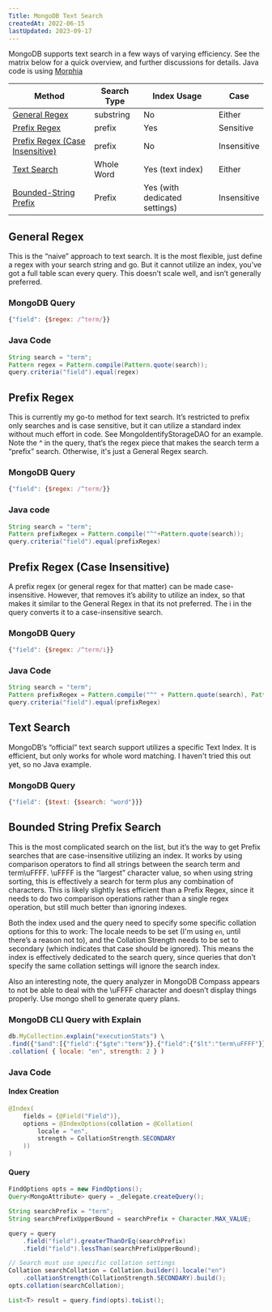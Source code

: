 ```yaml
---
Title: MongoDB Text Search
createdAt: 2022-06-15
lastUpdated: 2023-09-17
---
```

MongoDB supports text search in a few ways of varying efficiency.  See the matrix below for a quick overview, and further discussions for details.  Java code is using [Morphia](https://morphia.dev/landing/index.html)

| Method                                                            | Search Type | Index Usage                   | Case        |
| ----------------------------------------------------------------- | ----------- | ----------------------------- | ----------- |
| [General Regex](#general-regex)                                   | substring   | No                            | Either      |
| [Prefix Regex](#prefix-regex)                                     | prefix      | Yes                           | Sensitive   |
| [Prefix Regex (Case Insensitive)](#prefix-regex-case-insensitive) | prefix      | No                            | Insensitive |
| [Text Search](#text-search)                                       | Whole Word  | Yes (text index)              | Either      |
| [Bounded-String Prefix](#bounded-string-prefix-search)            | Prefix      | Yes (with dedicated settings) | Insensitive |


## General Regex
This is the “naive” approach to text search.  It is the most flexible, just define a regex with your search string and go.  But it cannot utilize an index, you’ve got a full table scan every query.  This doesn’t scale well, and isn’t generally preferred.

### MongoDB Query
```javascript
{"field": {$regex: /^term/}}
```

### Java Code
```java
String search = "term";
Pattern regex = Pattern.compile(Pattern.quote(search));
query.criteria("field").equal(regex)
```

## Prefix Regex
This is currently my go-to method for text search.  It’s restricted to prefix only searches and is case sensitive, but it can utilize a standard index without much effort in code.  See MongoIdentifyStorageDAO for an example.  Note the ^ in the query, that’s the regex piece that makes the search term a “prefix” search.  Otherwise, it's just a General Regex search.

### MongoDB Query

```javascript
{"field": {$regex: /^term/}}
```

### Java code
```java
String search = "term";
Pattern prefixRegex = Pattern.compile("^"+Pattern.quote(search));
query.criteria("field").equal(prefixRegex)
```

## Prefix Regex (Case Insensitive)
A prefix regex (or general regex for that matter) can be made case-insensitive.  However, that removes it’s ability to utilize an index, so that makes it similar to the General Regex in that its not preferred. The i in the query converts it to a case-insensitive search.

### MongoDB Query
```javascript
{"field": {$regex: /^term/i}}
```

### Java Code
```java
String search = "term";
Pattern prefixRegex = Pattern.compile("^" + Pattern.quote(search), Pattern.CASE_INSENSITIVE);
query.criteria("field").equal(prefixRegex)
```

## Text Search
MongoDB’s “official” text search support utilizes a specific Text Index.  It is efficient, but only works for whole word matching.  I haven't tried this out yet, so no Java example.

### MongoDB Query
```javascript
{"field": {$text: {$search: "word"}}}
```

## Bounded String Prefix Search
This is the most complicated search on the list, but it’s the way to get Prefix searches that are case-insensitive utilizing an index.  It works by using comparison operators to find all strings between the search term and term\uFFFF.  \uFFFF is the “largest” character value, so when using string sorting, this is effectively a search for term plus any combination of characters.  This is likely slightly less efficient than a Prefix Regex, since it needs to do two comparison operations rather than a single regex operation, but still much better than ignoring indexes.

Both the index used and the query need to specify some specific collation options for this to work:  The locale needs to be set (I'm using `en`, until there’s a reason not to), and the Collation Strength needs to be set to secondary (which indicates that case should be ignored).  This means the index is effectively dedicated to the search query, since queries that don’t specify the same collation settings will ignore the search index.

Also an interesting note, the query analyzer in MongoDB Compass appears to not be able to deal with the \uFFFF character and doesn’t display things properly. Use mongo shell to generate query plans.

### MongoDB CLI Query with Explain
```javascript
db.MyCollection.explain("executionStats") \
.find({"$and":[{"field":{"$gte":"term"}},{"field":{"$lt":"term\uFFFF"}}]}) \
.collation( { locale: "en", strength: 2 } )
```
### Java Code

#### Index Creation
```java
@Index(
    fields = {@Field("Field")},
    options = @IndexOptions(collation = @Collation(
        locale = "en",
        strength = CollationStrength.SECONDARY
    ))
)
```
#### Query
```java
FindOptions opts = new FindOptions();
Query<MongoAttribute> query = _delegate.createQuery();

String searchPrefix = "term";
String searchPrefixUpperBound = searchPrefix + Character.MAX_VALUE;

query = query
    .field("field").greaterThanOrEq(searchPrefix)
    .field("field").lessThan(searchPrefixUpperBound);

// Search must use specific collation settings
Collation searchCollation = Collation.builder().locale("en")
    .collationStrength(CollationStrength.SECONDARY).build();
opts.collation(searchCollation);

List<T> result = query.find(opts).toList();
```